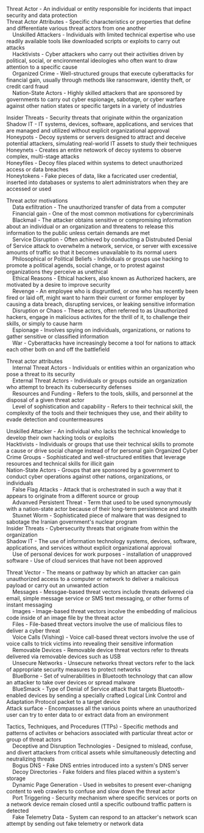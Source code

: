 Threat Actor - An individual or entity responsible for incidents that impact security and data protection  
Threat Actor Attributes - Specific characteristics or properties that define and differentiate various threat actors from one another  
&nbsp;&nbsp;&nbsp;&nbsp;Unskilled Attackers - Individuals with limited technical expertise who use readily available tools like downloaded scripts or exploits to carry out attacks  
&nbsp;&nbsp;&nbsp;&nbsp;Hacktivists - Cyber attackers who carry out their activities driven by political, social, or encironmental ideologies who often want to draw attention to a specific cause  
&nbsp;&nbsp;&nbsp;&nbsp;Organized Crime - Well-structured groups that execute cyberattacks for financial gain, usually through methods like ransomware, identity theft, or credit card fraud  
&nbsp;&nbsp;&nbsp;&nbsp;Nation-State Actors - Highly skilled attackers that are sponsored by governments to carry out cyber espionage, sabotage, or cyber warfare against other nation states or specific targets in a variety of industries   

Insider Threats - Security threats that originate within the organization  
Shadow IT - IT systems, devices, software, applications, and services that are managed and utilized without explicit organizational approval  
Honeypots - Decoy systems or servers designed to attract and deceive potential attackers, simulating real-world IT assets to study their techniques  
Honeynets - Creates an entire netowork of decoy systems to observe complex, multi-stage attacks  
Honeyfiles - Decoy files placed within systems to detect unauthorized access or data breaches  
Honeytokens - Fake pieces of data, like a facricated user credential, inserted into databases or systems to alert administrators when they are accessed or used  

Threat actor motivations  
&nbsp;&nbsp;&nbsp;&nbsp;Data exfiltration - The unauthorized transfer of data from a computer  
&nbsp;&nbsp;&nbsp;&nbsp;Financial gain - One of the most common motivations for cybercriminals  
&nbsp;&nbsp;&nbsp;&nbsp;Blackmail - The attacker obtains sensitive or compromising information about an individual or an organization and threatens to release this information to the public unless certain demands are met  
&nbsp;&nbsp;&nbsp;&nbsp;Service Disruption - Often achieved by conducting a Distrubuted Denial of Service attack to overwhelm a network, service, or server with excessive amounts of traffic so that it becomes unavailable to its normal users  
&nbsp;&nbsp;&nbsp;&nbsp;Philosophical or Political Beliefs - Individuals or groups use hacking to promote a political agends, social change, or to protest against organizations they perceive as unethical  
&nbsp;&nbsp;&nbsp;&nbsp;Ethical Reasons - Ethical hackers, also known as Authorized hackers, are motivated by a desire to improve security  
&nbsp;&nbsp;&nbsp;&nbsp;Revenge - An employee who is disgruntled, or one who has recently been fired or laid off, might want to harm their current or former employer by causing a data breach, disrupting services, or leaking sensitive information  
&nbsp;&nbsp;&nbsp;&nbsp;Disruption or Chaos - These actors, often referred to as Unauthorized hackers, engage in malicious activites for the thrill of it, to challenge their skills, or simply to cause harm  
&nbsp;&nbsp;&nbsp;&nbsp;Espionage - Involves spying on individuals, organizations, or nations to gather sensitive or classified information  
&nbsp;&nbsp;&nbsp;&nbsp;War - Cyberattacks have increasingly become a tool for nations to attack each other both on and off the battlefield  

Threat actor attributes  
&nbsp;&nbsp;&nbsp;&nbsp;Internal Threat Actors - Individuals or entities within an organization who pose a threat to its security  
&nbsp;&nbsp;&nbsp;&nbsp;External Threat Actors - Individuals or groups outside an organization who attempt to breach its cubersecurity defenses  
&nbsp;&nbsp;&nbsp;&nbsp;Resources and Funding - Refers to the tools, skills, and personnel at the disposal of a given threat actor  
&nbsp;&nbsp;&nbsp;&nbsp;Level of sophistication and capability - Refers to their technical skill, the complexity of the tools and their techniques they use, and their ability to evade detection and countermeasures  

Unskilled Attacker - An individual who lacks the technical knowledge to develop their own hacking tools or exploits  
Hacktivists - Individuals or groups that use their technical skills to promote a cause or drive social change instead of for personal gain 
Organized Cyber Crime Groups - Sophisticated and well-structured entities that leverage resources and technical skills for illicit gain  
Nation-State Actors - Groups that are sponsored by a government to conduct cyber operations against other nations, organizations, or individuals  
&nbsp;&nbsp;&nbsp;&nbsp;False Flag Attacks - Attack that is orchestrated in such a way that it appears to originate from a different source or group  
&nbsp;&nbsp;&nbsp;&nbsp;Advanved Persistent Threat - Term that used to be used synonymously with a nation-state actor because of their long-term persistence and stealth  
&nbsp;&nbsp;&nbsp;&nbsp;Stuxnet Worm - Sophisticated piece of malware that was designed to sabotage the Iranian government's nuclear program  
Insider Threats - Cybersecurity threats that originate from within the organization  
Shadow IT - The use of information technology systems, devices, software, applications, and services without explicit organizational approval  
&nbsp;&nbsp;&nbsp;&nbsp;Use of personal devices for work purposes - installation of unapproved software - Use of cloud services that have not been approved  

Threat Vector - The means or pathway by which an attacker can gain unauthorized access to a computer or network to deliver a malicious payload or carry out an unwanted action  
&nbsp;&nbsp;&nbsp;&nbsp;Messages - Messgae-based threat vectors include threats delivered cia email, simple message service or SMS text messaging, or other forms of instant messaging  
&nbsp;&nbsp;&nbsp;&nbsp;Images - Image-based threat vectors incolve the embedding of malicious code inside of an image file by the threat actor  
&nbsp;&nbsp;&nbsp;&nbsp;Files - File-based threat vectors involve the use of malicious files to deliver a cyber threat   
&nbsp;&nbsp;&nbsp;&nbsp;Voice Calls (Vishing) - Voice call-based threat vectors involve the use of voice calls to trick victims into revealing their sensitive information  
&nbsp;&nbsp;&nbsp;&nbsp;Removable Devices - Removable device threat vectors refer to threats delivered via removable devices such as USB  
&nbsp;&nbsp;&nbsp;&nbsp;Unsecure Networks - Unsecure networks threat vectors refer to the lack of appropriate security measures to protect networks  
&nbsp;&nbsp;&nbsp;&nbsp;BlueBorne - Set of vulnerabilities in Bluetooth technology that can allow an attacker to take over devices or spread malware  
&nbsp;&nbsp;&nbsp;&nbsp;BlueSmack - Type of Denial of Service attack that targets Bluetooth-enabled devices by sending a specially crafted Logical Link Control and Adaptation Protocol packet to a target device  
Attack surface - Encompasses all the various points where an unauthorized user can try to enter data to or extract data from an environment  

Tactics, Techniques, and Procedures (TTPs) - Specific methods and patterns of activites or behaciors associated with particular threat actor or group of threat actors  
&nbsp;&nbsp;&nbsp;&nbsp;Deceptive and Disruption Technologies - Designed to mislead, confuse, and divert attackers from critical assets while simultaneously detecting and neutralizing threats  
&nbsp;&nbsp;&nbsp;&nbsp;Bogus DNS - Fake DNS entries introduced into a system's DNS server  
&nbsp;&nbsp;&nbsp;&nbsp;Decoy Directories - Fake folders and files placed within a system's storage  
&nbsp;&nbsp;&nbsp;&nbsp;Dynamic Page Generation - Used in websites to present ever-chanigng content to web crawlers to confuse and slow down the threat actor  
&nbsp;&nbsp;&nbsp;&nbsp;Port Triggering - Security mechanism where specific services or ports on a network device remain closed until a specific outbound traffic pattern is detected  
&nbsp;&nbsp;&nbsp;&nbsp;Fake Telemetry Data - System can respond to an attacker's network scan attempt by sending out fake telemetry or network data  
